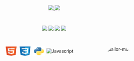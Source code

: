 <div align="center">
  <a href="https://github.com/raphamesquita">
  <img height="120em" src="https://github-readme-stats.vercel.app/api?username=raphamesquita&show_icons=true&theme=buefy&include_all_commits=true&count_private=true"/>
  <img height="120em" src="https://github-readme-stats.vercel.app/api/top-langs/?username=raphamesquita&layout=compact&langs_count=7&theme=buefy"/>
</div>
  
  ## 

 <div align="center">
   <div style="display: inline_block"><br>
 <a href="https://instagram.com/rapha.mesquita" target="_blank"><img src="https://img.shields.io/badge/-Instagram-%23E4405F?style=for-the-badge&logo=instagram&logoColor=white" target="_blank"></a>
 	<a href="https://www.twitch.tv/starlitcodes" target="_blank"><img src="https://img.shields.io/badge/Twitch-9146FF?style=for-the-badge&logo=twitch&logoColor=white" target="_blank"></a>
<a href = "mailto:raphaelamesquita.dev@gmail.com"><img src="https://img.shields.io/badge/-Gmail-%23333?style=for-the-badge&logo=gmail&logoColor=white" target="_blank"></a>
  <a href="https://www.linkedin.com/in/starlitcodes" target="_blank"><img src="https://img.shields.io/badge/-LinkedIn-%230077B5?style=for-the-badge&logo=linkedin&logoColor=white" target="_blank"></a> 
  </div>
  </div>
  
 ##
  
<div style="display: inline_block"><br>
  <img align="right" alt="sailor-moon" height="120" style="border-radius: 50px;" src="https://media1.giphy.com/media/NACJsYCa3QPL2/giphy.gif?cid=ecf05e47czii9sprzwzkiklo154o1fp4br0nnwmrn5i6msdq&rid=giphy.gif&ct=g">

<div align="center">
  <img align="center" alt="HTML" height="30" width="40" src="https://raw.githubusercontent.com/devicons/devicon/master/icons/html5/html5-original.svg">
  <img align="center" alt="CSS" height="30" width="40" src="https://raw.githubusercontent.com/devicons/devicon/master/icons/css3/css3-original.svg">
  <img align="center" alt="Python" height="30" width="40" src="https://raw.githubusercontent.com/devicons/devicon/master/icons/python/python-original.svg">
  <img align="center" alt="Javascript" height="30" width="40" src="https://cdn.jsdelivr.net/gh/devicons/devicon/icons/javascript/javascript-original.svg">

</div>
</div>
  
  
